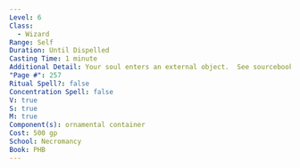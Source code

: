 ```yaml
---
Level: 6
Class:
  - Wizard
Range: Self
Duration: Until Dispelled
Casting Time: 1 minute
Additional Detail: Your soul enters an external object.  See sourcebook.
"Page #": 257
Ritual Spell?: false
Concentration Spell: false
V: true
S: true
M: true
Component(s): ornamental container
Cost: 500 gp
School: Necromancy
Book: PHB
---
```

